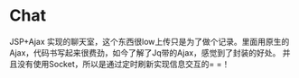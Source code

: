 # Chat
JSP+Ajax 实现的聊天室，这个东西很low上传只是为了做个记录。里面用原生的Ajax，代码书写起来很费劲，如今了解了Jq带的Ajax，感觉到了封装的好处。
并且没有使用Socket，所以是通过定时刷新实现信息交互的= =！
